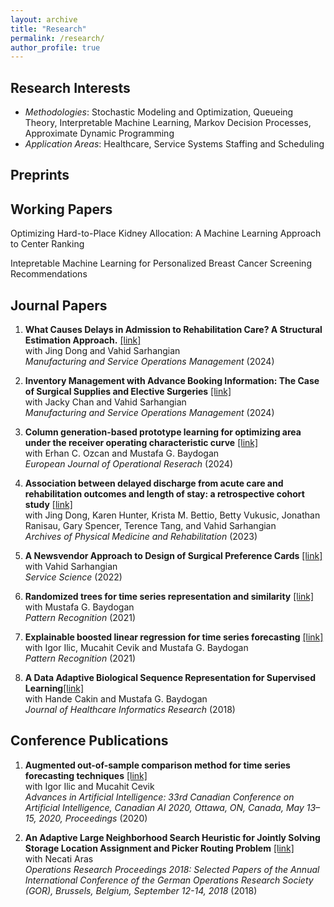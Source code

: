 ```yaml
---
layout: archive
title: "Research"
permalink: /research/
author_profile: true
---
```


## Research Interests
- *Methodologies*: Stochastic Modeling and Optimization, Queueing Theory, Interpretable Machine Learning, Markov Decision Processes, Approximate Dynamic Programming
- *Application Areas*: Healthcare, Service Systems Staffing and Scheduling


## Preprints

## Working Papers
Optimizing Hard-to-Place Kidney Allocation: A Machine Learning Approach to Center Ranking

Intepretable Machine Learning for Personalized Breast Cancer Screening Recommendations


## Journal Papers
1. **What Causes Delays in Admission to Rehabilitation Care? A Structural Estimation Approach.** [[link]](https://pubsonline.informs.org/doi/10.1287/msom.2022.0377)\
with Jing Dong and Vahid Sarhangian \
*Manufacturing and Service Operations Management* (2024)

2. **Inventory Management with Advance Booking Information: The Case of Surgical Supplies and Elective Surgeries** [[link]](https://pubsonline.informs.org/doi/10.1287/msom.2021.0063)\
with Jacky Chan and Vahid Sarhangian \
*Manufacturing and Service Operations Management* (2024)
  
4. **Column generation-based prototype learning for optimizing area under the receiver operating characteristic curve** [[link]](https://www.sciencedirect.com/science/article/pii/S0377221723008573)\
with Erhan C. Ozcan and Mustafa G. Baydogan \
*European Journal of Operational Reserach* (2024)

6. **Association between delayed discharge from acute care and rehabilitation outcomes and length of stay: a retrospective cohort study** [[link]](https://www.archives-pmr.org/article/S0003-9993(22)00475-0/fulltext)\
with  Jing Dong, Karen Hunter, Krista M. Bettio, Betty Vukusic, Jonathan Ranisau, Gary Spencer, Terence Tang, and Vahid Sarhangian\
*Archives of Physical Medicine and Rehabilitation* (2023)

8. **A Newsvendor Approach to Design of Surgical Preference Cards** [[link]](https://pubsonline.informs.org/doi/abs/10.1287/serv.2021.0298)\
with Vahid Sarhangian\
*Service Science* (2022)

10. **Randomized trees for time series representation and similarity** [[link]](https://www.sciencedirect.com/science/article/pii/S0031320321002843)\
with Mustafa G. Baydogan\
*Pattern Recognition* (2021)

12. **Explainable boosted linear regression for time series forecasting** [[link]](https://www.sciencedirect.com/science/article/pii/S0031320321003319)\
with Igor Ilic, Mucahit Cevik and Mustafa G. Baydogan\
*Pattern Recognition* (2021)

14. **A Data Adaptive Biological Sequence Representation for Supervised Learning**[[link]](https://link.springer.com/article/10.1007/s41666-018-0038-5)\
with Hande Cakin and Mustafa G. Baydogan\
*Journal of Healthcare Informatics Research* (2018)


## Conference Publications
1.  **Augmented out-of-sample comparison method for time series forecasting techniques** [[link]](https://link.springer.com/chapter/10.1007/978-3-030-47358-7_30)\
with Igor Ilic and Mucahit Cevik\
*Advances in Artificial Intelligence: 33rd Canadian Conference on Artificial Intelligence, Canadian AI 2020, Ottawa, ON, Canada, May 13–15, 2020, Proceedings* (2020)

2. **An Adaptive Large Neighborhood Search Heuristic for Jointly Solving Storage Location Assignment and Picker Routing Problem** [[link]](https://link.springer.com/chapter/10.1007/978-3-030-18500-8_38)\
with Necati Aras\
*Operations Research Proceedings 2018: Selected Papers of the Annual International Conference of the German Operations Research Society (GOR), Brussels, Belgium, September 12-14, 2018* (2018)



